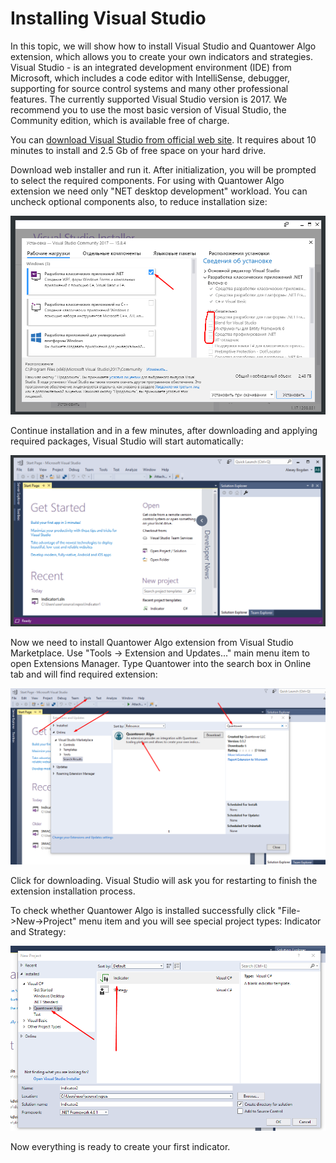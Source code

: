 # Installing Visual Studio

In this topic, we will show how to install Visual Studio and Quantower Algo extension, which allows you to create your own indicators and strategies. Visual Studio - is an integrated development environment \(IDE\) from Microsoft, which includes a code editor with IntelliSense, debugger, supporting for source control systems and many other professional features. The currently supported Visual Studio version is 2017. We recommend you to use the most basic version of Visual Studio, the Community edition, which is available free of charge.

You can [download Visual Studio from official web site](https://visualstudio.microsoft.com/thank-you-downloading-visual-studio/?sku=Community&rel=15). It requires about 10 minutes to install and 2.5 Gb of free space on your hard drive.

Download web installer and run it. After initialization, you will be prompted to select the required components. For using with Quantower Algo extension we need only "NET desktop development" workload. You can uncheck optional components also, to reduce installation size:

![Minimal required installation](../.gitbook/assets/select_components.png)

Continue installation and in a few minutes, after downloading and applying required packages, Visual Studio will start automatically:

![Default view of Visual Studio 2017](../.gitbook/assets/default-view-of-visual-studio.png)

Now we need to install Quantower Algo extension from Visual Studio Marketplace. Use "Tools -&gt; Extension and Updates..." main menu item to open Extensions Manager. Type Quantower into the search box in Online tab and will find required extension:

![Extensions and Updates window](../.gitbook/assets/extensions-manager.png)

Click for downloading. Visual Studio will ask you for restarting to finish the extension installation process.

To check whether Quantower Algo is installed successfully click "File-&gt;New-&gt;Project" menu item and you will see special project types: Indicator and Strategy:

![](../.gitbook/assets/new-project%20%281%29.png)

Now everything is ready to create your first indicator.


